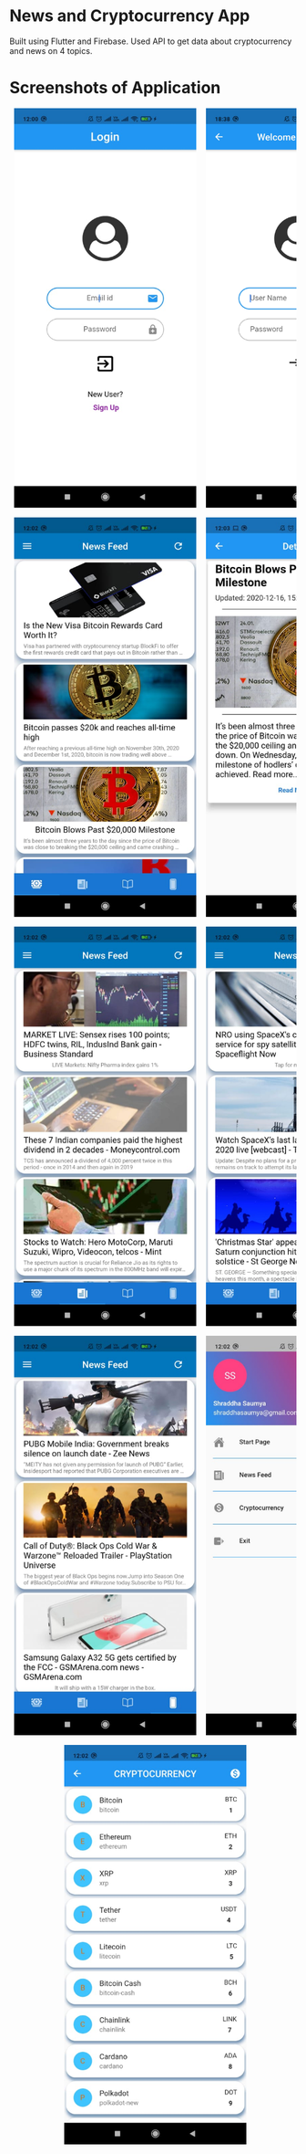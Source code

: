 # News and Cryptocurrency App 
Built using Flutter and Firebase. Used API to get data about cryptocurrency and news on 4 topics.

# Screenshots of Application
<pre align="center"> <img src="PicturesforReadme/b.jpeg" width="320" height="700">  <img src="PicturesforReadme/a.jpg" width="320" height="700">
</pre>
<pre align="center"> <img src="PicturesforReadme/c.jpeg" width="320" height="700">  <img src="PicturesforReadme/d.jpeg" width="320" height="700">
</pre>
<pre align="center"> <img src="PicturesforReadme/e.jpeg" width="320" height="700">  <img src="PicturesforReadme/f.jpeg" width="320" height="700">
</pre>
<pre align="center"> <img src="PicturesforReadme/g.jpeg" width="320" height="700">  <img src="PicturesforReadme/h.jpeg" width="320" height="700">
</pre>
<pre align="center"> <img src="PicturesforReadme/i.jpeg" width="320" height="700">
</pre>
